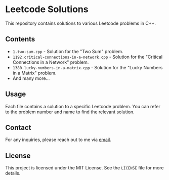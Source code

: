 # Leetcode Solutions

This repository contains solutions to various Leetcode problems in C++.

## Contents

- `1.two-sum.cpp` - Solution for the "Two Sum" problem.
- `1192.critical-connections-in-a-network.cpp` - Solution for the "Critical Connections in a Network" problem.
- `1380.lucky-numbers-in-a-matrix.cpp` - Solution for the "Lucky Numbers in a Matrix" problem.
- And many more...

## Usage

Each file contains a solution to a specific Leetcode problem. You can refer to the problem number and name to find the relevant solution.

## Contact

For any inquiries, please reach out to me via [email](mailto:nagarvishesh16@gmail.com).

## License

This project is licensed under the MIT License. See the `LICENSE` file for more details.
